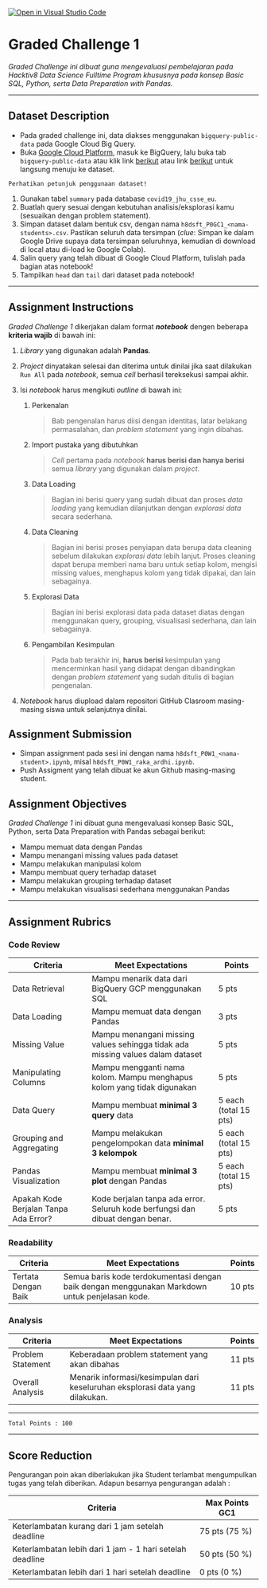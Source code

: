 [![Open in Visual Studio Code](https://classroom.github.com/assets/open-in-vscode-c66648af7eb3fe8bc4f294546bfd86ef473780cde1dea487d3c4ff354943c9ae.svg)](https://classroom.github.com/online_ide?assignment_repo_id=8208659&assignment_repo_type=AssignmentRepo)
# Graded Challenge 1

_Graded Challenge ini dibuat guna mengevaluasi pembelajaran pada Hacktiv8 Data Science Fulltime Program khususnya pada konsep Basic SQL, Python, serta Data Preparation with Pandas._

---

## Dataset Description

* Pada graded challenge ini, data diakses menggunakan `bigquery-public-data` pada Google Cloud Big Query.
* Buka [Google Cloud Platform](https://console.cloud.google.com/), masuk ke BigQuery, lalu buka tab `bigquery-public-data` atau klik link [berikut](https://console.cloud.google.com/bigquery?p=bigquery-public-data&d=samples&page=dataset&_ga=2.245085957.1471931019.1642739417-486643658.1638156099) atau link [berikut](https://console.cloud.google.com/bigquery?p=bigquery-public-data&d=covid19_jhu_csse_eu&page=dataset&project=rock-wonder-317907) untuk langsung menuju ke dataset.

```{attention}
Perhatikan petunjuk penggunaan dataset!
```

1. Gunakan tabel `summary` pada database `covid19_jhu_csse_eu`.
2. Buatlah query sesuai dengan kebutuhan analisis/eksplorasi kamu (sesuaikan dengan problem statement).
3. Simpan dataset dalam bentuk csv, dengan nama `h8dsft_P0GC1_<nama-students>.csv`. Pastikan seluruh data tersimpan (*clue*: Simpan ke dalam Google Drive supaya data tersimpan seluruhnya, kemudian di download di local atau di-load ke Google Colab).
4. Salin query yang telah dibuat di Google Cloud Platform, tulislah pada bagian atas notebook!
5. Tampilkan `head` dan `tail` dari dataset pada notebook!

---

## Assignment Instructions

*Graded Challenge 1* dikerjakan dalam format ***notebook*** dengen beberapa **kriteria wajib** di bawah ini:

1. *Library* yang digunakan adalah **Pandas**.

2. *Project* dinyatakan selesai dan diterima untuk dinilai jika saat dilakukan `Run All` pada *notebook*, semua *cell* berhasil tereksekusi sampai akhir.

3. Isi *notebook* harus mengikuti *outline* di bawah ini:
   1. Perkenalan
      > Bab pengenalan harus diisi dengan identitas, latar belakang permasalahan, dan *problem statement* yang ingin dibahas.
   
   2. Import pustaka yang dibutuhkan
      > *Cell* pertama pada *notebook* **harus berisi dan hanya berisi** semua *library* yang digunakan dalam *project*.
   
   3. Data Loading
      > Bagian ini berisi query yang sudah dibuat dan proses *data loading* yang kemudian dilanjutkan dengan *explorasi data* secara sederhana.
   
   4. Data Cleaning
      > Bagian ini berisi proses penyiapan data berupa data cleaning sebelum dilakukan *explorasi data* lebih lanjut. Proses cleaning dapat berupa memberi nama baru untuk setiap kolom, mengisi missing values, menghapus kolom yang tidak dipakai, dan lain sebagainya.
   
   5. Explorasi Data
      > Bagian ini berisi explorasi data pada dataset diatas dengan menggunakan query, grouping, visualisasi sederhana, dan lain sebagainya.

   6. Pengambilan Kesimpulan
      > Pada bab terakhir ini, **harus berisi** kesimpulan yang mencerminkan hasil yang didapat dengan dibandingkan dengan *problem statement* yang sudah ditulis di bagian pengenalan.

4. *Notebook* harus diupload dalam repositori GitHub Clasroom masing-masing siswa untuk selanjutnya dinilai.

## Assignment Submission

- Simpan assignment pada sesi ini dengan nama `h8dsft_P0W1_<nama-student>.ipynb`, misal `h8dsft_P0W1_raka_ardhi.ipynb`.
- Push Assigment yang telah dibuat ke akun Github masing-masing student.

## Assignment Objectives

*Graded Challenge 1* ini dibuat guna mengevaluasi konsep Basic SQL, Python, serta Data Preparation with Pandas sebagai berikut:

- Mampu memuat data dengan Pandas
- Mampu menangani missing values pada dataset
- Mampu melakukan manipulasi kolom
- Mampu membuat query terhadap dataset
- Mampu melakukan grouping terhadap dataset
- Mampu melakukan visualisasi sederhana menggunakan Pandas

---

## Assignment Rubrics

### Code Review

| Criteria | Meet Expectations | Points |
| --- | --- | --- |
| Data Retrieval | Mampu menarik data dari BigQuery GCP menggunakan SQL | 5 pts |
| Data Loading | Mampu memuat data dengan Pandas | 3 pts |
| Missing Value | Mampu menangani missing values sehingga tidak ada missing values dalam dataset | 5 pts |
| Manipulating Columns | Mampu mengganti nama kolom. Mampu menghapus kolom yang tidak digunakan | 5 pts |
| Data Query | Mampu membuat **minimal 3 query** data | 5 each (total 15 pts) |
| Grouping and Aggregating | Mampu melakukan pengelompokan data **minimal 3 kelompok** | 5 each (total 15 pts) |
| Pandas Visualization | Mampu membuat **minimal 3 plot** dengan Pandas | 5 each (total 15 pts) |
| Apakah Kode Berjalan Tanpa Ada Error? | Kode berjalan tanpa ada error. Seluruh kode berfungsi dan dibuat dengan benar. | 5 pts |

### Readability

| Criteria | Meet Expectations | Points |
| --- | --- | --- |
| Tertata Dengan Baik | Semua baris kode terdokumentasi dengan baik dengan menggunakan Markdown untuk penjelasan kode. | 10 pts |


### Analysis

| Criteria | Meet Expectations | Points |
| --- | --- | --- |
| Problem Statement | Keberadaan problem statement yang akan dibahas | 11 pts |
| Overall Analysis | Menarik informasi/kesimpulan dari keseluruhan eksplorasi data yang dilakukan. | 11 pts |

---

```
Total Points : 100
```
---

## Score Reduction

Pengurangan poin akan diberlakukan jika Student terlambat mengumpulkan tugas yang telah diberikan. Adapun besarnya pengurangan adalah :

| Criteria | Max Points GC1 |
| --- | --- |
| Keterlambatan kurang dari 1 jam setelah deadline | 75 pts (75 %) |
| Keterlambatan lebih dari 1 jam - 1 hari setelah deadline | 50 pts (50 %) |
| Keterlambatan lebih dari 1 hari setelah deadline | 0 pts (0 %) |

